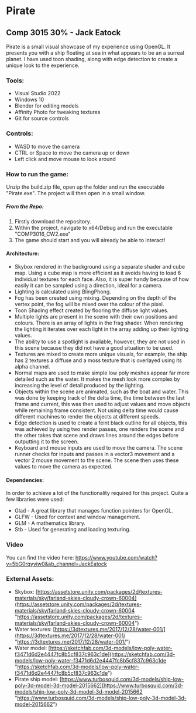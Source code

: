 # Pirate
## Comp 3015 30% - Jack Eatock

Pirate is a small visual showcase of my experience using OpenGL. It presents you with a ship floating at sea in what appears to be an a surreal planet. I have used toon shading, along with edge detection to create a unique look to the experience.

### Tools:
- Visual Studio 2022
- Windows 10
- Blender for editing models
- Affinity Photo for tweaking textures
- Git for source controls

### Controls:
- WASD to move the camera
- CTRL or Space to move the camera up or down
- Left click and move mouse to look around

### How to run the game:
Unzip the build.zip file, open up the folder and run the executable "Pirate.exe".
The project will then open in a small window.

##### From the Repo:
 1. Firstly download the repository.
 2. Within the project, navigate to x64/Debug and run the executable "COMP3016_CW2.exe"
 3. The game should start and you will already be able to interact! 

#### Architecture:
- Skybox rendered in the background using a separate shader and cube map. Using a cube map is more efficient as it avoids having to load 6 individual textures for each face. Also, it is super handy because of how easily it can be sampled using a direction, ideal for a camera.
- Lighting is calculated using BlingPhong.
- Fog has been created using mixing. Depending on the depth of the vertex point, the fog will be mixed over the colour of the pixel.
- Toon Shading effect created by flooring the diffuse light values.
- Multiple lights are present in the scene with their own positions and colours. There is an array of lights in the frag shader. When rendering the lighting it iterates over each light in the array adding up their lighting values.
- The ability to use a spotlight is available, however, they are not used in this scene because they did not have a good situation to be used.
- Textures are mixed to create more unique visuals, for example, the ship has 2 textures a diffuse and a moss texture that is overlayed using its alpha channel.
- Normal maps are used to make simple low poly meshes appear far more detailed such as the water. It makes the mesh look more complex by increasing the level of detail produced by the lighting.
- Objects within the scene are animated, such as the boat and water. This was done by keeping track of the delta time, the time between the last frame and current, this was then used to adjust values and move objects while remaining frame consistent. Not using delta time would cause different machines to render the objects at different speeds.
- Edge detection is used to create a feint black outline for all objects, this was achieved by using two render passes, one renders the scene and the other takes that scene and draws lines around the edges before outputting it to the screen.
- Keyboard and mouse inputs are used to move the camera. The scene runner checks for inputs and passes in a vector3 movement and a vector 2 mouse movement to the scene. The scene then uses these values to move the camera as expected.

#### Dependencies:
 In order to achieve a lot of the functionality required for this project. Quite a few libraries were used:
- Glad - A great library that manages function pointers for OpenGL.
- GLFW - Used for context and window management.
- GLM - A mathematics library.
- Stb - Used for generating and loading texturing.

### Video
You can find the video here: https://www.youtube.com/watch?v=5bG0rqyviw0&ab_channel=JackEatock

### External Assets:
- Skybox: [https://assetstore.unity.com/packages/2d/textures-materials/sky/farland-skies-cloudy-crown-60004](https://assetstore.unity.com/packages/2d/textures-materials/sky/farland-skies-cloudy-crown-60004 "https://assetstore.unity.com/packages/2d/textures-materials/sky/farland-skies-cloudy-crown-60004")
- Water textures: [https://3dtextures.me/2017/12/28/water-001/](https://3dtextures.me/2017/12/28/water-001/ "https://3dtextures.me/2017/12/28/water-001/")
- Water model: [https://sketchfab.com/3d-models/low-poly-water-f3471d6d2e4447fc8b5cf837c963c1de](https://sketchfab.com/3d-models/low-poly-water-f3471d6d2e4447fc8b5cf837c963c1de "https://sketchfab.com/3d-models/low-poly-water-f3471d6d2e4447fc8b5cf837c963c1de")
- Pirate ship model: [https://www.turbosquid.com/3d-models/ship-low-poly-3d-model-3d-model-2015662](https://www.turbosquid.com/3d-models/ship-low-poly-3d-model-3d-model-2015662 "https://www.turbosquid.com/3d-models/ship-low-poly-3d-model-3d-model-2015662")
